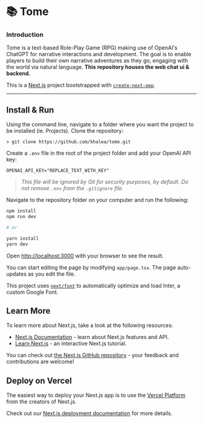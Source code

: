 # 📚 Tome

### Introduction

Tome is a text-based Role-Play Game (RPG) making use of OpenAI's ChatGPT for narrative interactions and development. The goal is to enable players to build their own narrative adventures as they go, engaging with the world via natural language. **This repository houses the web chat ui & backend.**

This is a [Next.js](https://nextjs.org/) project bootstrapped with [`create-next-app`](https://github.com/vercel/next.js/tree/canary/packages/create-next-app).

---

## Install & Run

Using the command line, navigate to a folder where you want the project to be installed (ie. Projects). Clone the repository:

`> git clone https://github.com/khalea/tome.git`

Create a `.env` file in the root of the project folder and add your OpenAI API key:

`OPENAI_API_KEY="REPLACE_TEXT_WITH_KEY"`

> _This file will be ignored by Git for security purposes, by default. Do not remove `.env` from the `.gitignore` file._

Navigate to the repository folder on your computer and run the following:

```bash
npm install
npm run dev

# or

yarn install
yarn dev
```

Open [http://localhost:3000](http://localhost:3000) with your browser to see the result.

You can start editing the page by modifying `app/page.tsx`. The page auto-updates as you edit the file.

This project uses [`next/font`](https://nextjs.org/docs/basic-features/font-optimization) to automatically optimize and load Inter, a custom Google Font.

## Learn More

To learn more about Next.js, take a look at the following resources:

- [Next.js Documentation](https://nextjs.org/docs) - learn about Next.js features and API.
- [Learn Next.js](https://nextjs.org/learn) - an interactive Next.js tutorial.

You can check out [the Next.js GitHub repository](https://github.com/vercel/next.js/) - your feedback and contributions are welcome!

## Deploy on Vercel

The easiest way to deploy your Next.js app is to use the [Vercel Platform](https://vercel.com/new?utm_medium=default-template&filter=next.js&utm_source=create-next-app&utm_campaign=create-next-app-readme) from the creators of Next.js.

Check out our [Next.js deployment documentation](https://nextjs.org/docs/deployment) for more details.
